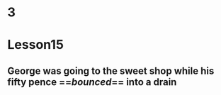 # 3
# Lesson15
## George was going to the sweet shop while his fifty pence ==***bounced***== into a drain